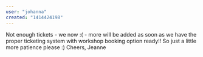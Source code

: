 ```yaml
---
user: "johanna"
created: "1414424198"
---
```


Not enough tickets - we now :( - more will be added as soon as we have the proper ticketing system with workshop booking option ready!! So just a little more patience please :)
Cheers, Jeanne
